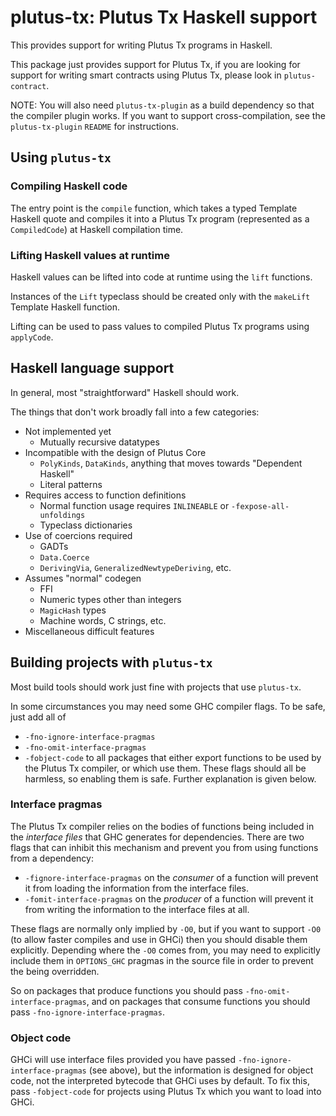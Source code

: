# plutus-tx: Plutus Tx Haskell support

This provides support for writing Plutus Tx programs in Haskell.

This package just provides support for Plutus Tx, if you are looking for support for
writing smart contracts using Plutus Tx, please look in `plutus-contract`.

NOTE: You will also need `plutus-tx-plugin` as a build dependency so that the
compiler plugin works. If you want to support cross-compilation, see the `plutus-tx-plugin`
`README` for instructions.

## Using `plutus-tx`

### Compiling Haskell code

The entry point is the `compile` function, which takes a typed Template Haskell
quote and compiles it into a Plutus Tx program (represented as a `CompiledCode`) at
Haskell compilation time.

### Lifting Haskell values at runtime

Haskell values can be lifted into code at runtime using the `lift` functions.

Instances of the `Lift` typeclass should be created only with the `makeLift` Template Haskell
function.

Lifting can be used to pass values to compiled Plutus Tx programs using `applyCode`.

## Haskell language support

In general, most "straightforward" Haskell should work.

The things that don't work broadly fall into a few categories:

- Not implemented yet
    - Mutually recursive datatypes
- Incompatible with the design of Plutus Core
    - `PolyKinds`, `DataKinds`, anything that moves towards "Dependent Haskell"
    - Literal patterns
- Requires access to function definitions
    - Normal function usage requires `INLINEABLE` or `-fexpose-all-unfoldings`
    - Typeclass dictionaries
- Use of coercions required
    - GADTs
    - `Data.Coerce`
    - `DerivingVia`, `GeneralizedNewtypeDeriving`, etc.
- Assumes "normal" codegen
    - FFI
    - Numeric types other than integers
    - `MagicHash` types
    - Machine words, C strings, etc.
- Miscellaneous difficult features

## Building projects with `plutus-tx`

Most build tools should work just fine with projects that use `plutus-tx`.

In some circumstances you may need some GHC compiler flags. To be safe, just add all of
- `-fno-ignore-interface-pragmas`
- `-fno-omit-interface-pragmas`
- `-fobject-code`
to all packages that either export functions to be used by the Plutus Tx compiler, or which
use them. These flags should all be harmless, so enabling them is safe.
Further explanation is given below.

### Interface pragmas

The Plutus Tx compiler relies on the bodies of functions being included in the *interface files*
that GHC generates for dependencies. There are two flags that can inhibit this mechanism
and prevent you from using functions from a dependency:
- `-fignore-interface-pragmas` on the *consumer* of a function will prevent it from
  loading the information from the interface files.
- `-fomit-interface-pragmas` on the *producer* of a function will prevent it from
  writing the information to the interface files at all.

These flags are normally only implied by `-O0`, but if you want to support `-O0` (to allow
faster compiles and use in GHCi) then you should disable them explicitly. Depending where the `-O0`
comes from, you may need to explicitly include them in `OPTIONS_GHC` pragmas in the source file
in order to prevent the being overridden.

So on packages that produce functions you should pass `-fno-omit-interface-pragmas`, and
on packages that consume functions you should pass `-fno-ignore-interface-pragmas`.

### Object code

GHCi will use interface files provided you have passed `-fno-ignore-interface-pragmas`
(see above), but the information is designed for object code, not the interpreted bytecode
that GHCi uses by default. To fix this, pass `-fobject-code` for projects using Plutus Tx
which you want to load into GHCi.
